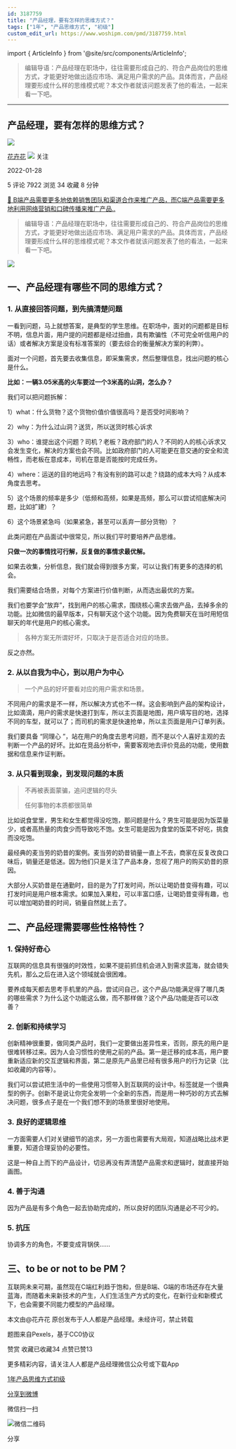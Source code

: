```yaml
---
id: 3187759
title: "产品经理，要有怎样的思维方式？"
tags: ["1年", "产品思维方式", "初级"]
custom_edit_url: https://www.woshipm.com/pmd/3187759.html
---
```

import { ArticleInfo } from '@site/src/components/ArticleInfo';

<ArticleInfo
    author="花卉花"
    authorLink="https://www.woshipm.com/u/993086"
    published="2022-01-28"
    views={7922}
    comments={5}
    collects={34}
/>

> 编辑导语：产品经理在职场中，往往需要形成自己的、符合产品岗位的思维方式，才能更好地做出适应市场、满足用户需求的产品。具体而言，产品经理要形成什么样的思维模式呢？本文作者就该问题发表了他的看法，一起来看一下吧。

---

## 产品经理，要有怎样的思维方式？

[![](https://image.woshipm.com/wp-files/2019/12/buqdh9iial1uhVAnrGnM.jpg!/both/72x72)](https://www.woshipm.com/u/993086)

[花卉花](https://www.woshipm.com/u/993086) ![](https://static.woshipm.com/tag/1101_1@2x.png) 关注

2022-01-28

5 评论 7922 浏览 34 收藏 8 分钟

[🔗 B端产品需要更多地依赖销售团队和渠道合作来推广产品，而C端产品需要更多地利用网络营销和口碑传播来推广产品..](https://ke.qidianla.com/courses/bcpm)

> 编辑导语：产品经理在职场中，往往需要形成自己的、符合产品岗位的思维方式，才能更好地做出适应市场、满足用户需求的产品。具体而言，产品经理要形成什么样的思维模式呢？本文作者就该问题发表了他的看法，一起来看一下吧。

![](https://image.woshipm.com/wp-files/2022/01/tpl84XdVeY7HjARUaUgs.jpg)

## 一、产品经理有哪些不同的思维方式？

### 1. 从直接回答问题，到先搞清楚问题

一看到问题，马上就想答案，是典型的学生思维。在职场中，面对的问题都是目标不明，信息片面，用户提的问题都是经过扭曲，具有欺骗性（不可完全听信用户的话）或者解决方案是没有标准答案的（要去综合的衡量解决方案的利弊）。

面对一个问题，首先要去收集信息，即采集需求，然后整理信息，找出问题的核心是什么。

**比如：一辆3.05米高的火车要过一个3米高的山洞，怎么办？**

我们可以把问题拆解：

1）what：什么货物？这个货物价值价值很高吗？是否受时间影响？

2）why：为什么过山洞？送货，所以送货时核心诉求

3）who：谁提出这个问题？司机？老板？政府部门的人？不同的人的核心诉求又会发生变化，解决的方案也会不同。比如政府部门的人可能更在意交通的安全和流畅性，而老板在意成本，司机在意是否能按时完成任务。

4）where：运送的目的地远吗？有没有别的路可以走？绕路的成本大吗？从成本角度去思考。

5）这个场景的频率是多少（低频和高频，如果是高频，那么可以尝试彻底解决问题，比如扩建）？

6）这个场景紧急吗（如果紧急，甚至可以丢弃一部分货物）？

此类问题在产品面试中很常见，所以我们平时要培养产品思维。

**只做一次的事情找可行解，反复做的事情求最优解。**

如果去收集，分析信息，我们就会得到很多方案，可以让我们有更多的选择的机会。

我们需要结合场景，对每个方案进行价值判断，从而选出最优的方案。

我们也要学会“放弃”，找到用户的核心需求，围绕核心需求去做产品，去掉多余的功能。比如微信的最早版本，只有聊天这个这个功能。因为免费聊天在当时用短信聊天的年代是用户的核心需求。

> 各种方案无所谓好坏，只取决于是否适合对应的场景。

反之亦然。

### 2\. 从以自我为中心，到以用户为中心

> 一个产品的好坏要看对应的用户需求和场景。

不同用户的需求是不一样，所以解决方式也不一样。这会影响到产品的架构设计，比如滴滴，用户的需求是快速打到车，所以主页面是地图，用户填写目的地，选择不同的车型，就可以了；而司机的需求是快速抢单，所以主页面是用户订单列表。

我们要具备 “同理心 ”，站在用户的角度去思考问题，而不是以个人喜好主观的去判断一个产品的好坏。比如在竞品分析中，需要客观地去评价竞品的功能，使用数据和信息来作证判断。

### 3\. 从只看到现象，到发现问题的本质

> 不再被表面蒙骗，追问逻辑的尽头
> 
> 任何事物的本质都很简单

比如说食堂里，男生和女生都觉得没吃饱，那问题是什么？男生可能是因为饭菜量少，或者高热量的肉食少而导致吃不饱。女生可能是因为食堂的饭菜不好吃，挑食而没吃饱。

最经典的麦当劳的奶昔的案例。麦当劳的奶昔销量一直上不去，商家在反复改良口味后，销量还是低迷。因为他们只是关注了产品本身，忽视了用户的购买奶昔的原因。

大部分人买奶昔是在通勤时，目的是为了打发时间，所以让喝奶昔变得有趣，可以打发时间是用户根本需求。如果加入果粒，可以丰富口感，让喝奶昔变得有趣，也可以增加喝奶昔的时间，销量自然就上去了。

## 二、产品经理需要哪些性格特性？

### 1\. 保持好奇心

互联网的信息具有很强的时效性，如果不提前抓住机会进入到需求蓝海，就会错失先机，那么之后在进入这个领域就会很困难。

要养成每天都去思考手机里的产品，尝试问自己，这个产品/功能满足得了哪几类的哪些需求？为什么这个功能这么做，而不那样做？这个产品/功能是否可以改善？

### 2\. 创新和持续学习

创新精神很重要，做同类产品时，我们一定要做出差异性来，否则，原先的用户是很难转移过来。因为人会习惯性的使用之前的产品。第一是迁移的成本高，用户要重新适应新的交互逻辑和界面，第二是原先产品里已经有很多用户的行为记录（比如收藏的内容等）。

我们可以尝试把生活中的一些使用习惯带入到互联网的设计中。标签就是一个很典型的例子。创新不是说让你完全发明一个全新的东西，而是用一种巧妙的方式去解决问题，很多点子是在一个我们想不到的场景里很好地使用。

### 3\. 良好的逻辑思维

一方面需要人们对关键细节的追求，另一方面也需要有大局观，知道战略比战术更重要，知道合理妥协的必要性。

这是一种自上而下的产品设计，切忌再没有弄清楚产品需求和逻辑时，就直接开始画图。

### 4\. 善于沟通

因为产品是有多个角色一起去协助完成的，所以良好的团队沟通是必不可少的。

### 5\. 抗压

协调多方的角色，不要变成背锅侠……

## 三、to be or not to be PM？

互联网未来可期，虽然现在C端红利趋于饱和，但是B端、G端的市场还存在大量蓝海，而随着未来新技术的产生，人们生活生产方式的变化，在新行业和新模式下，也会需要不同能力模型的产品经理。

本文由@花卉花 原创发布于人人都是产品经理。未经许可，禁止转载

题图来自Pexels，基于CC0协议

赞赏 收藏已收藏34 点赞已赞13

更多精彩内容，请关注人人都是产品经理微信公众号或下载App

[1年](https://www.woshipm.com/tag/1%e5%b9%b4)[产品思维方式](https://www.woshipm.com/tag/%e4%ba%a7%e5%93%81%e6%80%9d%e7%bb%b4%e6%96%b9%e5%bc%8f)[初级](https://www.woshipm.com/tag/%e5%88%9d%e7%ba%a7)

[分享到微博](https://service.weibo.com/share/share.php?appkey=2775287854&title=产品经理，要有怎样的思维方式？&url=https://www.woshipm.com/pmd/3187759.html&pic=https://image.woshipm.com/wp-files/2022/01/tpl84XdVeY7HjARUaUgs.jpg)

微信扫一扫

![微信二维码](https://api.pwmqr.com/qrcode/create/?url=https://www.woshipm.com/pmd/3187759.html)

分享